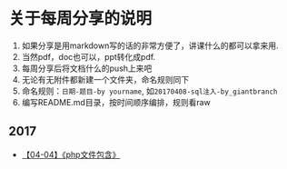 # 关于每周分享的说明
1. 如果分享是用markdown写的话的非常方便了，讲课什么的都可以拿来用.
2. 当然pdf，doc也可以，ppt转化成pdf.
3. 每周分享后将文档什么的push上来吧
4. 无论有无附件都新建一个文件夹，命名规则同下
5. 命名规则：`日期-题目-by yourname`, 如`20170408-sql注入-by_giantbranch`
6. 编写README.md目录，按时间顺序编排，规则看raw

## 2017
- [【04-04】《php文件包含》](/2017/20170404-php-by_Dhakkan/php文件包含.md)

